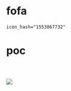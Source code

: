 # fofa
```plain
icon_hash="1553867732"
```

# poc
```plain

```

# ![](https://cdn.nlark.com/yuque/0/2024/png/43104311/1727097951016-8ea8eec1-0fef-4c39-80ff-869ef470e961.png)
